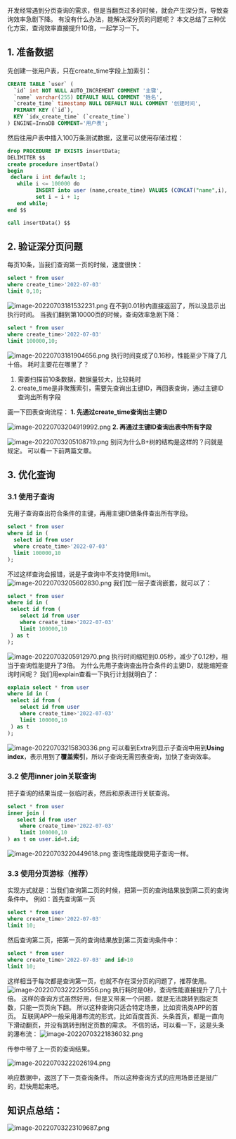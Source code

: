 开发经常遇到分页查询的需求，但是当翻页过多的时候，就会产生深分页，导致查询效率急剧下降。
有没有什么办法，能解决深分页的问题呢？
本文总结了三种优化方案，查询效率直接提升10倍，一起学习一下。
## 1. 准备数据
先创建一张用户表，只在create_time字段上加索引：
```sql
CREATE TABLE `user` (
  `id` int NOT NULL AUTO_INCREMENT COMMENT '主键',
  `name` varchar(255) DEFAULT NULL COMMENT '姓名',
  `create_time` timestamp NULL DEFAULT NULL COMMENT '创建时间',
  PRIMARY KEY (`id`),
  KEY `idx_create_time` (`create_time`)
) ENGINE=InnoDB COMMENT='用户表';
```
然后往用户表中插入100万条测试数据，这里可以使用存储过程：
```sql
drop PROCEDURE IF EXISTS insertData;
DELIMITER $$
create procedure insertData()
begin
 declare i int default 1;
   while i <= 100000 do
         INSERT into user (name,create_time) VALUES (CONCAT("name",i), now());
         set i = i + 1; 
   end while; 
end $$

call insertData() $$
```
## 2. 验证深分页问题
每页10条，当我们查询第一页的时候，速度很快：
```sql
select * from user 
where create_time>'2022-07-03' 
limit 0,10;
```
![image-20220703181532231.png](https://cdn.nlark.com/yuque/0/2023/png/12651402/1686487903976-10b75fe8-ded2-4868-9d29-4308b4ff6b8e.png#averageHue=%23f1efef&clientId=ud08f7ad0-156c-4&from=paste&height=247&id=u254e3025&originHeight=247&originWidth=498&originalType=binary&ratio=1&rotation=0&showTitle=false&size=18292&status=done&style=none&taskId=ubf3601d4-5cdc-47f1-b5dd-04bdd751d55&title=&width=498)
在不到0.01秒内直接返回了，所以没显示出执行时间。
当我们翻到第10000页的时候，查询效率急剧下降：
```sql
select * from user 
where create_time>'2022-07-03' 
limit 100000,10;
```
![image-20220703181904656.png](https://cdn.nlark.com/yuque/0/2023/png/12651402/1686487911183-735133b2-5fa4-4c8b-ba90-711af8aac209.png#averageHue=%23ecebeb&clientId=ud08f7ad0-156c-4&from=paste&height=241&id=u64ab011f&originHeight=241&originWidth=522&originalType=binary&ratio=1&rotation=0&showTitle=false&size=18166&status=done&style=none&taskId=ub1748546-8b9b-4677-8a9a-b67624abcb2&title=&width=522)
执行时间变成了0.16秒，性能至少下降了几十倍。
耗时主要花在哪里了？

1. 需要扫描前10条数据，数据量较大，比较耗时
2. create_time是非聚簇索引，需要先查询出主键ID，再回表查询，通过主键ID查询出所有字段

画一下回表查询流程：
**1. 先通过create_time查询出主键ID**

![image-20220703204919992.png](https://cdn.nlark.com/yuque/0/2023/png/12651402/1686487918708-e0f76e40-f3a8-495a-8f0f-834f6ab37190.png#averageHue=%23f8f8f8&clientId=ud08f7ad0-156c-4&from=paste&height=424&id=u0f4b2b06&originHeight=424&originWidth=1576&originalType=binary&ratio=1&rotation=0&showTitle=false&size=63308&status=done&style=none&taskId=u199602b8-5e75-460f-94ea-784caf9d61f&title=&width=1576)
**2. 再通过主键ID查询出表中所有字段**

![image-20220703205108719.png](https://cdn.nlark.com/yuque/0/2023/png/12651402/1686487928957-8b39d5a8-e9be-48ca-8268-3be9cddf8a35.png#averageHue=%23f8f8f8&clientId=ud08f7ad0-156c-4&from=paste&height=426&id=u35da7906&originHeight=426&originWidth=1577&originalType=binary&ratio=1&rotation=0&showTitle=false&size=67054&status=done&style=none&taskId=u49c723f8-02e7-4cde-b1c3-fe618f4082e&title=&width=1577)
别问为什么B+树的结构是这样的？问就是规定。
可以看一下前两篇文章。
## 3. 优化查询
### 3.1 使用子查询
先用子查询查出符合条件的主键，再用主键ID做条件查出所有字段。
```sql
select * from user 
where id in (
  select id from user 
  where create_time>'2022-07-03' 
  limit 100000,10
);
```
不过这样查询会报错，说是子查询中不支持使用limit。
![image-20220703205602830.png](https://cdn.nlark.com/yuque/0/2023/png/12651402/1686487940404-18d30c74-a1b9-43c9-a84c-2bc0afc048ab.png#averageHue=%23eedede&clientId=ud08f7ad0-156c-4&from=paste&height=79&id=u4aeb29c3&originHeight=79&originWidth=697&originalType=binary&ratio=1&rotation=0&showTitle=false&size=11818&status=done&style=none&taskId=ub5d8006a-54c7-4ae8-aa62-c5cdb883e0e&title=&width=697)
我们加一层子查询嵌套，就可以了：
```sql
select * from user 
where id in (
 select id from (
    select id from user 
    where create_time>'2022-07-03' 
    limit 100000,10
 ) as t
);
```
![image-20220703205912970.png](https://cdn.nlark.com/yuque/0/2023/png/12651402/1686487952745-f66ebcde-0d5d-41f9-842e-d53972f3483e.png#averageHue=%23f4f3f3&clientId=ud08f7ad0-156c-4&from=paste&height=248&id=ue445ed8f&originHeight=248&originWidth=963&originalType=binary&ratio=1&rotation=0&showTitle=false&size=32127&status=done&style=none&taskId=u52b40e2f-5d36-40e5-a996-9963cc99577&title=&width=963)
执行时间缩短到0.05秒，减少了0.12秒，相当于查询性能提升了3倍。
为什么先用子查询查出符合条件的主键ID，就能缩短查询时间呢？
我们用explain查看一下执行计划就明白了：
```sql
explain select * from user 
where id in (
 select id from (
    select id from user 
    where create_time>'2022-07-03' 
    limit 100000,10
 ) as t
);
```
![image-20220703215830336.png](https://cdn.nlark.com/yuque/0/2023/png/12651402/1686487963996-1a63dfbf-26d9-4373-af55-d70898400d33.png#averageHue=%23f1f0f0&clientId=ud08f7ad0-156c-4&from=paste&height=185&id=u415f2e3d&originHeight=185&originWidth=1209&originalType=binary&ratio=1&rotation=0&showTitle=false&size=30245&status=done&style=none&taskId=ua43d3440-83be-431e-830d-7de72b89402&title=&width=1209)
可以看到Extra列显示子查询中用到**Using index**，表示用到了**覆盖索引**，所以子查询无需回表查询，加快了查询效率。
### 3.2 使用inner join关联查询
把子查询的结果当成一张临时表，然后和原表进行关联查询。
```sql
select * from user 
inner join (
   select id from user 
    where create_time>'2022-07-03' 
    limit 100000,10
) as t on user.id=t.id;
```
![image-20220703220449618.png](https://cdn.nlark.com/yuque/0/2023/png/12651402/1686487974652-ff3957ce-6739-469b-a70a-3b2c25f18f10.png#averageHue=%23f2f1f1&clientId=ud08f7ad0-156c-4&from=paste&height=245&id=u16ff352a&originHeight=245&originWidth=938&originalType=binary&ratio=1&rotation=0&showTitle=false&size=33516&status=done&style=none&taskId=u37641f85-d973-47f6-8661-da57530ffcc&title=&width=938)
查询性能跟使用子查询一样。
### 3.3 使用分页游标（推荐）
实现方式就是：当我们查询第二页的时候，把第一页的查询结果放到第二页的查询条件中。
例如：首先查询第一页
```sql
select * from user 
where create_time>'2022-07-03' 
limit 10;
```
然后查询第二页，把第一页的查询结果放到第二页查询条件中：
```sql
select * from user 
where create_time>'2022-07-03' and id>10 
limit 10;
```
这样相当于每次都是查询第一页，也就不存在深分页的问题了，推荐使用。
![image-20220703222259556.png](https://cdn.nlark.com/yuque/0/2023/png/12651402/1686488006669-b474eb34-bdfa-4795-b74e-e3c4141358c8.png#averageHue=%23edecec&clientId=ud08f7ad0-156c-4&from=paste&height=243&id=u81143e2c&originHeight=243&originWidth=580&originalType=binary&ratio=1&rotation=0&showTitle=false&size=19126&status=done&style=none&taskId=u58ce620d-9867-4ba6-89a2-cda8bb6af13&title=&width=580)
执行耗时是0秒，查询性能直接提升了几十倍。
这样的查询方式虽然好用，但是又带来一个问题，就是无法跳转到指定页数，只能一页页向下翻。
所以这种查询只适合特定场景，比如资讯类APP的首页。
互联网APP一般采用瀑布流的形式，比如百度首页、头条首页，都是一直向下滑动翻页，并没有跳转到制定页数的需求。
不信的话，可以看一下，这是头条的瀑布流：
![image-20220703221836032.png](https://cdn.nlark.com/yuque/0/2023/png/12651402/1686488015321-0f1f3d0e-f95a-42e5-a2d4-8579b55471cd.png#averageHue=%2327282b&clientId=ud08f7ad0-156c-4&from=paste&height=230&id=u6d2ba4e7&originHeight=230&originWidth=626&originalType=binary&ratio=1&rotation=0&showTitle=false&size=40491&status=done&style=none&taskId=u36d6fcb4-0c76-4037-8645-6b5b2acb96e&title=&width=626)

传参中带了上一页的查询结果。

![image-20220703222026194.png](https://cdn.nlark.com/yuque/0/2023/png/12651402/1686488023917-cc37a536-3081-4a1e-90d3-544bd7cac418.png#averageHue=%2326292d&clientId=ud08f7ad0-156c-4&from=paste&height=173&id=u25d3aec2&originHeight=173&originWidth=492&originalType=binary&ratio=1&rotation=0&showTitle=false&size=28159&status=done&style=none&taskId=udd905091-0733-42d6-8396-5082077dd5b&title=&width=492)

响应数据中，返回了下一页查询条件。
所以这种查询方式的应用场景还是挺广的，赶快用起来吧。
## 知识点总结：
![image-20220703223109687.png](https://cdn.nlark.com/yuque/0/2023/png/12651402/1686488032451-b068576d-7777-4000-82b1-d1ad3254d23b.png#averageHue=%23f9f9f9&clientId=ud08f7ad0-156c-4&from=paste&height=370&id=ufa1abc0a&originHeight=370&originWidth=1031&originalType=binary&ratio=1&rotation=0&showTitle=false&size=66751&status=done&style=none&taskId=ua01dc431-500f-4153-9e58-0244306f87c&title=&width=1031)

